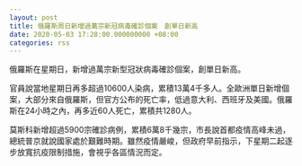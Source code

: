 ```yaml
---
layout: post
title: 俄羅斯周日新增過萬宗新冠病毒確診個案　創單日新高
date: 2020-05-03 17:28:00.000000000 +08:00
categories: rss
---
```


俄羅斯在星期日，新增過萬宗新型冠狀病毒確診個案，創單日新高。

官員說當地星期日再多超過10600人染病，累積13萬4千多人。全歐洲單日新增個案，大部分來自俄羅斯，但官方公布的死亡率，低過意大利、西班牙及美國。俄羅斯在24小時之內，再多近60人死亡，累積共1280人。

莫斯科新增超過5900宗確診病例，累積6萬8千幾宗，市長說首都疫情高峰未過，總統普京就說國家處於艱難時期。雖然疫情嚴峻，但政府早前指示，下星期二起逐步放寬抗疫限制措施，會視乎各區情況而定。

